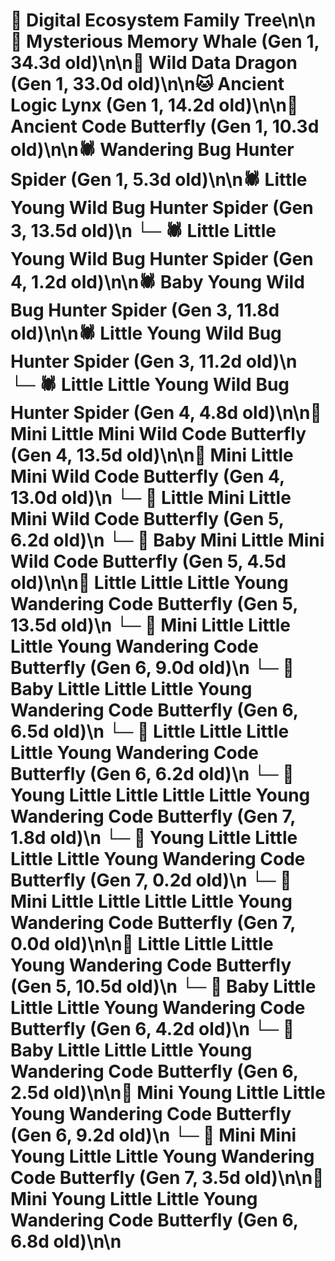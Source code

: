 # 🌳 Digital Ecosystem Family Tree\n\n🐋 Mysterious Memory Whale (Gen 1, 34.3d old)\n\n🐉 Wild Data Dragon (Gen 1, 33.0d old)\n\n🐱 Ancient Logic Lynx (Gen 1, 14.2d old)\n\n🦋 Ancient Code Butterfly (Gen 1, 10.3d old)\n\n🕷️ Wandering Bug Hunter Spider (Gen 1, 5.3d old)\n\n🕷️ Little Young Wild Bug Hunter Spider (Gen 3, 13.5d old)\n  └─ 🕷️ Little Little Young Wild Bug Hunter Spider (Gen 4, 1.2d old)\n\n🕷️ Baby Young Wild Bug Hunter Spider (Gen 3, 11.8d old)\n\n🕷️ Little Young Wild Bug Hunter Spider (Gen 3, 11.2d old)\n  └─ 🕷️ Little Little Young Wild Bug Hunter Spider (Gen 4, 4.8d old)\n\n🦋 Mini Little Mini Wild Code Butterfly (Gen 4, 13.5d old)\n\n🦋 Mini Little Mini Wild Code Butterfly (Gen 4, 13.0d old)\n  └─ 🦋 Little Mini Little Mini Wild Code Butterfly (Gen 5, 6.2d old)\n  └─ 🦋 Baby Mini Little Mini Wild Code Butterfly (Gen 5, 4.5d old)\n\n🦋 Little Little Little Young Wandering Code Butterfly (Gen 5, 13.5d old)\n  └─ 🦋 Mini Little Little Little Young Wandering Code Butterfly (Gen 6, 9.0d old)\n  └─ 🦋 Baby Little Little Little Young Wandering Code Butterfly (Gen 6, 6.5d old)\n  └─ 🦋 Little Little Little Little Young Wandering Code Butterfly (Gen 6, 6.2d old)\n    └─ 🦋 Young Little Little Little Little Young Wandering Code Butterfly (Gen 7, 1.8d old)\n    └─ 🦋 Young Little Little Little Little Young Wandering Code Butterfly (Gen 7, 0.2d old)\n    └─ 🦋 Mini Little Little Little Little Young Wandering Code Butterfly (Gen 7, 0.0d old)\n\n🦋 Little Little Little Young Wandering Code Butterfly (Gen 5, 10.5d old)\n  └─ 🦋 Baby Little Little Little Young Wandering Code Butterfly (Gen 6, 4.2d old)\n  └─ 🦋 Baby Little Little Little Young Wandering Code Butterfly (Gen 6, 2.5d old)\n\n🦋 Mini Young Little Little Young Wandering Code Butterfly (Gen 6, 9.2d old)\n  └─ 🦋 Mini Mini Young Little Little Young Wandering Code Butterfly (Gen 7, 3.5d old)\n\n🦋 Mini Young Little Little Young Wandering Code Butterfly (Gen 6, 6.8d old)\n\n